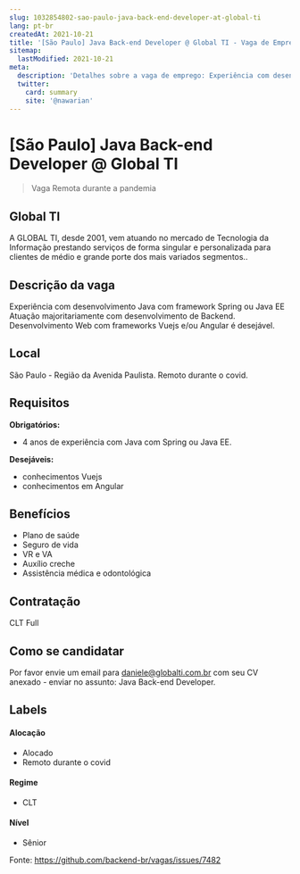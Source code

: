 ```yaml
---
slug: 1032854802-sao-paulo-java-back-end-developer-at-global-ti
lang: pt-br
createdAt: 2021-10-21
title: '[São Paulo] Java Back-end Developer @ Global TI - Vaga de Emprego'
sitemap:
  lastModified: 2021-10-21
meta:
  description: 'Detalhes sobre a vaga de emprego: Experiência com desenvolvimento Java com framework Spring ou Java EE Atuação majoritariamente com desenvolvimento de Backend. Desenvolvimento Web com frameworks Vuejs e/ou Angular é desejável.'
  twitter:
    card: summary
    site: '@nawarian'
---
```


# [São Paulo] Java Back-end Developer @ Global TI

<!--
==================================================
Caso a vaga for remoto durante a pandemia informar no texto "Remoto durante o covid"
==================================================
-->
<!-- 
==================================================
POR FAVOR, SÓ POSTE SE A VAGA FOR PARA BACK-END!

Não faça distinção de gênero no título da vaga.

Use: "Back-End Developer" ao invés de 
"Desenvolvedor Back-End" \o/

Exemplo: `[São Paulo] Back-End Developer @ NOME DA EMPRESA`
==================================================
-->
<!--
==================================================
Caso a vaga for remoto durante a pandemia deixar a linha abaixo
==================================================
-->
> Vaga Remota durante a pandemia

## Global TI

A GLOBAL TI, desde 2001, vem atuando no mercado de Tecnologia da Informação prestando serviços de forma singular e personalizada para clientes de médio e grande porte dos mais variados segmentos..

## Descrição da vaga

Experiência com desenvolvimento Java com framework Spring ou Java EE
Atuação majoritariamente com desenvolvimento de Backend.
Desenvolvimento Web com frameworks Vuejs e/ou Angular é desejável.



## Local

São Paulo - Região da Avenida Paulista. Remoto durante o covid.

## Requisitos

**Obrigatórios:**
- 4 anos de experiência com Java com Spring ou Java EE.


**Desejáveis:**
- conhecimentos Vuejs
- conhecimentos em Angular


## Benefícios

- Plano de saúde
- Seguro de vida
- VR  e VA
- Auxílio creche
- Assistência médica e odontológica


## Contratação

CLT Full

## Como se candidatar

Por favor envie um email para daniele@globalti.com.br com seu CV anexado - enviar no assunto: Java Back-end Developer.



## Labels
<!-- retire os labels que não fazem sentido à vaga -->

#### Alocação
- Alocado
- Remoto durante o covid

#### Regime
- CLT


#### Nível
- Sênior





Fonte: https://github.com/backend-br/vagas/issues/7482